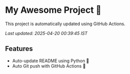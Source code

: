 # My Awesome Project 🚀

This project is automatically updated using GitHub Actions.

_Last updated: 2025-04-20 00:39:45 IST_

## Features
- Auto-update README using Python 🐍
- Auto Git push with GitHub Actions 🤖
